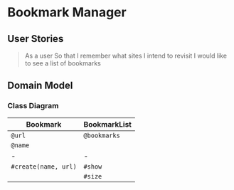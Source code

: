 # Bookmark Manager

## User Stories

> As a user
> So that I remember what sites I intend to revisit
> I would like to see a list of bookmarks

## Domain Model

### Class Diagram

| Bookmark | BookmarkList |
| --- | --- |
| `@url` | `@bookmarks` |
| `@name` | |
| - | - | 
| `#create(name, url)` | `#show` | 
|   | `#size` | 
